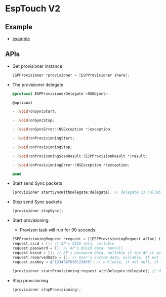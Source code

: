 # EspTouch V2

## Example
- [example](../UI/V2/)

## APIs
- Get provisioner instance
  ```Objective-C
  ESPProvisioner *provisioner = [ESPProvisioner share];
  ```

- The provisioner delegate
  ```Objective-C
  @protocol ESPProvisionerDelegate <NSObject>

  @optional

  - (void)onSyncStart;

  - (void)onSyncStop;

  - (void)onSyncError:(NSException *)exception;

  - (void)onProvisioningStart;

  - (void)onProvisioningStop;

  - (void)onProvisoningScanResult:(ESPProvisionResult *)result;

  - (void)onProvisioningError:(NSException *)exception;

  @end
  ```

- Start send Sync packets
  ```Objective-C
  [provisioner startSyncWithDelegate:delegate]; // delegate is nullable.
  ```

- Stop send Sync packets
  ```Objective-C
  [provisioner stopSync];
  ```

- Start provisioning
    - Provison task will run for 90 seconds
  ```Objective-C
  ESPProvisioningRequest *request = [[ESPProvisioningRequest alloc] init];
  request.ssid = []; // AP's SSID data, nullable
  request.password = []; // AP's BSSID data, nonnull
  request.bssid = []; // AP's password data, nullable if the AP is open
  request.reservedData = []; // User's custom data, nullable. If not null, the max length is 127
  request.aesKey = @"1234567890123456"; // nullable, if not null, it must be 16 bytes. App developer should negotiate an AES key with Device developer first.
    
  [provisioner startProvisioning:request withDelegate:delegate]; // delegate is nullable
  ```

- Stop provisioning
  ```Objective-C
  [provisioner stopProvisioning];
  ```
